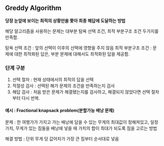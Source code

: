 ## Greddy Algorithm

**당장 눈앞에 보이는 최적의 상황만을 쫓아 최종 해답에 도달하는 방법**

해당 알고리즘을 사용하는 문제는 대부분 탐욕 선택 조건, 최적 부분구조 조건 두가지를 만족함.

탐욕 선택 조건 : 앞의 선택이 이후의 선택에 영향을 주지 않음
최적 부분구조 조건 : 문제에 대한 최적화된 답은, 부분 문제에 대해서도 최적화된 답을 제공함.

### 단계 구분

1. 선택 절차 : 현재 상태에서의 최적의 답을 선택
2. 적절성 검사 : 선택된 해가 문제의 조건을 만족하는지 검사
3. 해답 검사 : 처음 받은 문제가 해결됐는지를 검사하고, 해결되지 않았다면 선택 절차부터 다시 반복.

#### 예시 : Fractional knapsack problem(분할가능 배낭 문제)

문제 : 한 여행가가 가지고 가는 배낭에 담을 수 있는 무게의 최대값이 정해져있고, 일정 가치, 무게가 있는 짐들을 배낭에 넣을 때 가치의 합이 최대가 되도록 짐을 고르는 방법

해결 방법 : 단위 무게 당 값어치가 가장 큰 짐부터 순서대로 넣음

